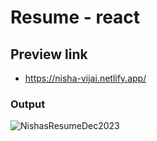 # Resume - react

## Preview link
- https://nisha-vijai.netlify.app/

### Output
![NishasResumeDec2023](https://github.com/NishaVijai/Resume-master/assets/26595961/a4018bbe-8249-40b2-998a-7221f20f3421)
